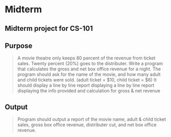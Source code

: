 # Midterm
## Midterm project for CS-101 ##

## Purpose
> A movie theatre only keeps 80 percent of the revenue from ticket sales. Twenty percent (20%) goes to the distributer. Write a program that calculates the gross and net box office revenue for a night. The program should ask for the name of the movie, and how many adult and child tickets were sold. (adult ticket = $10, child ticket = $6)  It should display a line by line report displaying a line by line report displaying the info provided and calculation for gross & net revenue

## Output
> Program should output a report of the movie name, adult & child ticket sales, gross box office revenue,
> distributer cut, and net box office revenue.
 
